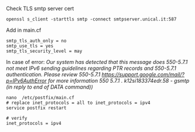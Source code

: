 Check TLS smtp server cert

````
openssl s_client -starttls smtp -connect smtpserver.unical.it:587
````

Add in main.cf
````
smtp_tls_auth_only = no
smtp_use_tls = yes
smtp_tls_security_level = may
````

In case of error: *Our system has detected that this message does 550-5.7.1 not meet IPv6 sending guidelines regarding PTR records and 550-5.7.1 authentication. Please review 550-5.7.1  https://support.google.com/mail/?p=IPv6AuthError for more information 550 5.7.1 . k12si183374edr.58 - gsmtp (in reply to end of DATA command))*
````
nano  /etc/postfix/main.cf
# replace inet_protocols = all to inet_protocols = ipv4
service postfix restart

# verify
inet_protocols = ipv4
````
